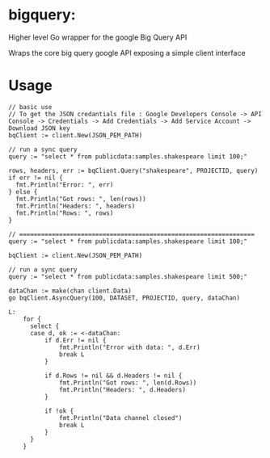 # bigquery:

Higher level Go wrapper for the google Big Query API

Wraps the core big query google API exposing a simple client interface

# Usage

    // basic use
    // To get the JSON credantials file : Google Developers Console -> API Console -> Credentials -> Add Credentials -> Add Service Account -> Download JSON key
    bqClient := client.New(JSON_PEM_PATH)

    // run a sync query
    query := "select * from publicdata:samples.shakespeare limit 100;"

    rows, headers, err := bqClient.Query("shakespeare", PROJECTID, query)
    if err != nil {
      fmt.Println("Error: ", err)
    } else {
      fmt.Println("Got rows: ", len(rows))
      fmt.Println("Headers: ", headers)
      fmt.Println("Rows: ", rows)
    }

    // =================================================================
    query := "select * from publicdata:samples.shakespeare limit 100;"

    bqClient := client.New(JSON_PEM_PATH)

    // run a sync query
    query := "select * from publicdata:samples.shakespeare limit 500;"

    dataChan := make(chan client.Data)
    go bqClient.AsyncQuery(100, DATASET, PROJECTID, query, dataChan)

    L:
        for {
          select {
          case d, ok := <-dataChan:
              if d.Err != nil {
                  fmt.Println("Error with data: ", d.Err)
                  break L
              }

              if d.Rows != nil && d.Headers != nil {
                  fmt.Println("Got rows: ", len(d.Rows))
                  fmt.Println("Headers: ", d.Headers)
              }

              if !ok {
                  fmt.Println("Data channel closed")
                  break L
              }
          }
        }


